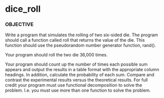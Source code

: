# dice_roll

### OBJECTIVE

Write a program that simulates the rolling of two six-sided die. The program should call a function 
called roll that returns the value of the die. This function should use the pseudorandom number generator function, rand().

Your program should roll the two die 36,000 times.

Your program should count up the number of times each possible sum appears and output the results in a table 
format with the appropriate column headings. In addition, calculate the probability of each sum. Compare and 
contrast the experimental results versus the theoretical results. For full credit your program must use functional 
decomposition to solve the problem. I.e. you must use more than one function to solve the problem. 
